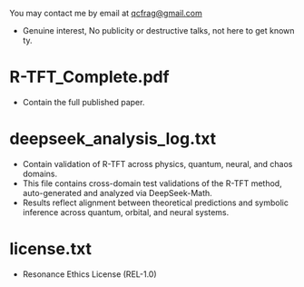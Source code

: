 You may contact me by email at qcfrag@gmail.com
- Genuine interest, No publicity or destructive talks, not here to get known ty.
  
# R-TFT_Complete.pdf
- Contain the full published paper.

# deepseek_analysis_log.txt
- Contain validation of R-TFT across physics, quantum, neural, and chaos domains. 
- This file contains cross-domain test validations of the R-TFT method, auto-generated and analyzed via DeepSeek-Math.
- Results reflect alignment between theoretical predictions and symbolic inference across quantum, orbital, and neural systems.

# license.txt
- Resonance Ethics License (REL-1.0)  
